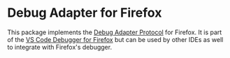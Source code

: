 # Debug Adapter for Firefox

This package implements the [Debug Adapter Protocol](https://microsoft.github.io/debug-adapter-protocol/) for Firefox.
It is part of the [VS Code Debugger for Firefox](https://marketplace.visualstudio.com/items?itemName=firefox-devtools.vscode-firefox-debug) but can be used by other IDEs as well to integrate with Firefox's debugger.
